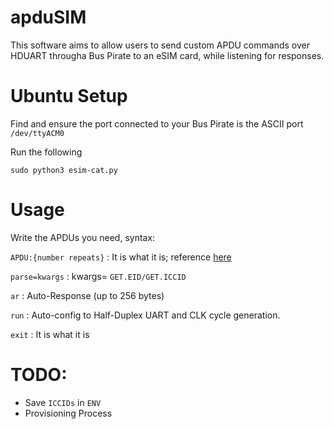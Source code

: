 <h1>apduSIM</h1>

This software aims to allow users to send custom APDU commands over HDUART througha Bus Pirate to an eSIM card, while listening for responses.

<h1>Ubuntu Setup</h1>

Find and ensure the port connected to your Bus Pirate is the ASCII port ```/dev/ttyACM0```

Run the following

```sudo python3 esim-cat.py```

<h1>Usage</h1>
Write the APDUs you need, syntax:

```APDU:{number repeats}``` : It is what it is; reference [here](https://github.com/porkboi/apduSIM/blob/main/clipboard)

```parse=kwargs``` : kwargs= ```GET.EID/GET.ICCID```

```ar``` : Auto-Response (up to 256 bytes)

```run``` : Auto-config to Half-Duplex UART and CLK cycle generation.

```exit``` : It is what it is

<h1>TODO: </h1>

- Save ```ICCIDs``` in ```ENV```
- Provisioning Process

